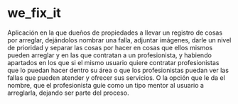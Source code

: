 # we_fix_it

Aplicación en la que dueños de propiedades a llevar un registro de cosas por
arreglar, dejándolos nombrar una falla, adjuntar imágenes, darle un nivel de
prioridad y separar las cosas por hacer en cosas que ellos mismos pueden arreglar
y en las que contratan a un profesionista, y habiendo apartados en los que si el
mismo usuario quiere contratar profesionistas que lo puedan hacer dentro su área o
que los profesionistas puedan ver las fallas que pueden atender y ofrecer sus
servicios. O la opción que le da el nombre, que el profesionista guíe como un tipo
mentor al usuario a arreglarla, dejando ser parte del proceso.
